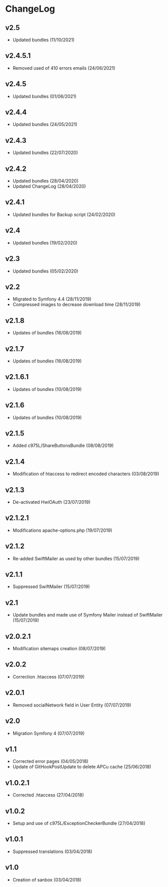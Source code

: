 # ChangeLog

## v2.5

- Updated bundles (11/10/2021)

## v2.4.5.1

- Removed used of 410 errors emails (24/06/2021)

## v2.4.5

- Updated bundles (01/06/2021)

## v2.4.4

- Updated bundles (24/05/2021)

## v2.4.3

- Updated bundles (22/07/2020)

## v2.4.2

- Updated bundles (28/04/2020)
- Updated ChangeLog (28/04/2020)

## v2.4.1

- Updated bundles for Backup script (24/02/2020)

## v2.4

- Updated bundles (19/02/2020)

## v2.3

- Updated bundles (05/02/2020)

## v2.2

- Migrated to Symfony 4.4 (28/11/2019)
- Compressed images to decrease download time (28/11/2019)

## v2.1.8

- Updates of bundles (16/08/2019)

## v2.1.7

- Updates of bundles (16/08/2019)

## v2.1.6.1

- Updates of bundles (10/08/2019)

## v2.1.6

- Updates of bundles (10/08/2019)

## v2.1.5

- Added c975L/ShareButtonsBundle (08/08/2019)

## v2.1.4

- Modification of htaccess to redirect encoded characters (03/08/2019)

## v2.1.3

- De-activated HwiOAuth (23/07/2019)

## v2.1.2.1

- Modifications apache-options.php (19/07/2019)

## v2.1.2

- Re-added SwiftMailer as used by other bundles (15/07/2019)

## v2.1.1

- Suppressed SwiftMailer (15/07/2019)

## v2.1

- Update bundles and made use of Symfony Mailer instead of SwiftMailer (15/07/2019)

## v2.0.2.1

- Modification sitemaps creation (08/07/2019)

## v2.0.2

- Correction .htaccess (07/07/2019)

## v2.0.1

- Removed socialNetwork field in User Entity (07/07/2019)

## v2.0

- Migration Symfony 4 (07/07/2019)

## v1.1

- Corrected error pages (04/05/2018)
- Update of GitHookPostUpdate to delete APCu cache (25/06/2018)

## v1.0.2.1

- Corrected .htaccess (27/04/2018)

## v1.0.2

- Setup and use of c975L/ExceptionCheckerBundle (27/04/2018)

## v1.0.1

- Suppressed translations (03/04/2018)

## v1.0

- Creation of sanbox (03/04/2018)